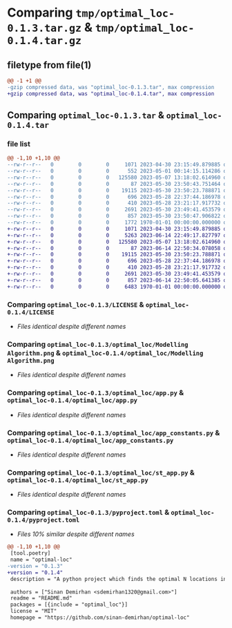 # Comparing `tmp/optimal_loc-0.1.3.tar.gz` & `tmp/optimal_loc-0.1.4.tar.gz`

## filetype from file(1)

```diff
@@ -1 +1 @@
-gzip compressed data, was "optimal_loc-0.1.3.tar", max compression
+gzip compressed data, was "optimal_loc-0.1.4.tar", max compression
```

## Comparing `optimal_loc-0.1.3.tar` & `optimal_loc-0.1.4.tar`

### file list

```diff
@@ -1,10 +1,10 @@
--rw-r--r--   0        0        0     1071 2023-04-30 23:15:49.879885 optimal_loc-0.1.3/LICENSE
--rw-r--r--   0        0        0      552 2023-05-01 00:14:15.114286 optimal_loc-0.1.3/README.md
--rw-r--r--   0        0        0   125580 2023-05-07 13:18:02.614960 optimal_loc-0.1.3/optimal_loc/Modelling Algorithm.png
--rw-r--r--   0        0        0       87 2023-05-30 23:50:43.751464 optimal_loc-0.1.3/optimal_loc/__init__.py
--rw-r--r--   0        0        0    19115 2023-05-30 23:50:23.788871 optimal_loc-0.1.3/optimal_loc/app.py
--rw-r--r--   0        0        0      696 2023-05-28 22:37:44.186978 optimal_loc-0.1.3/optimal_loc/app_constants.py
--rw-r--r--   0        0        0      410 2023-05-28 23:21:17.917732 optimal_loc-0.1.3/optimal_loc/bash_command.py
--rw-r--r--   0        0        0     2691 2023-05-30 23:49:41.453579 optimal_loc-0.1.3/optimal_loc/st_app.py
--rw-r--r--   0        0        0      857 2023-05-30 23:50:47.906822 optimal_loc-0.1.3/pyproject.toml
--rw-r--r--   0        0        0     1772 1970-01-01 00:00:00.000000 optimal_loc-0.1.3/PKG-INFO
+-rw-r--r--   0        0        0     1071 2023-04-30 23:15:49.879885 optimal_loc-0.1.4/LICENSE
+-rw-r--r--   0        0        0     5263 2023-06-14 22:49:17.827797 optimal_loc-0.1.4/README.md
+-rw-r--r--   0        0        0   125580 2023-05-07 13:18:02.614960 optimal_loc-0.1.4/optimal_loc/Modelling Algorithm.png
+-rw-r--r--   0        0        0       87 2023-06-14 22:50:34.078058 optimal_loc-0.1.4/optimal_loc/__init__.py
+-rw-r--r--   0        0        0    19115 2023-05-30 23:50:23.788871 optimal_loc-0.1.4/optimal_loc/app.py
+-rw-r--r--   0        0        0      696 2023-05-28 22:37:44.186978 optimal_loc-0.1.4/optimal_loc/app_constants.py
+-rw-r--r--   0        0        0      410 2023-05-28 23:21:17.917732 optimal_loc-0.1.4/optimal_loc/bash_command.py
+-rw-r--r--   0        0        0     2691 2023-05-30 23:49:41.453579 optimal_loc-0.1.4/optimal_loc/st_app.py
+-rw-r--r--   0        0        0      857 2023-06-14 22:50:05.641385 optimal_loc-0.1.4/pyproject.toml
+-rw-r--r--   0        0        0     6483 1970-01-01 00:00:00.000000 optimal_loc-0.1.4/PKG-INFO
```

### Comparing `optimal_loc-0.1.3/LICENSE` & `optimal_loc-0.1.4/LICENSE`

 * *Files identical despite different names*

### Comparing `optimal_loc-0.1.3/optimal_loc/Modelling Algorithm.png` & `optimal_loc-0.1.4/optimal_loc/Modelling Algorithm.png`

 * *Files identical despite different names*

### Comparing `optimal_loc-0.1.3/optimal_loc/app.py` & `optimal_loc-0.1.4/optimal_loc/app.py`

 * *Files identical despite different names*

### Comparing `optimal_loc-0.1.3/optimal_loc/app_constants.py` & `optimal_loc-0.1.4/optimal_loc/app_constants.py`

 * *Files identical despite different names*

### Comparing `optimal_loc-0.1.3/optimal_loc/st_app.py` & `optimal_loc-0.1.4/optimal_loc/st_app.py`

 * *Files identical despite different names*

### Comparing `optimal_loc-0.1.3/pyproject.toml` & `optimal_loc-0.1.4/pyproject.toml`

 * *Files 10% similar despite different names*

```diff
@@ -1,10 +1,10 @@
 [tool.poetry]
 name = "optimal-loc"
-version = "0.1.3"
+version = "0.1.4"
 description = "A python project which finds the optimal N locations in a given area according to the given location inputs. This package can be used for business or individual needs."
 
 authors = ["Sinan Demirhan <sdemirhan1320@gmail.com>"]
 readme = "README.md"
 packages = [{include = "optimal_loc"}]
 license = "MIT"
 homepage = "https://github.com/sinan-demirhan/optimal-loc"
```

